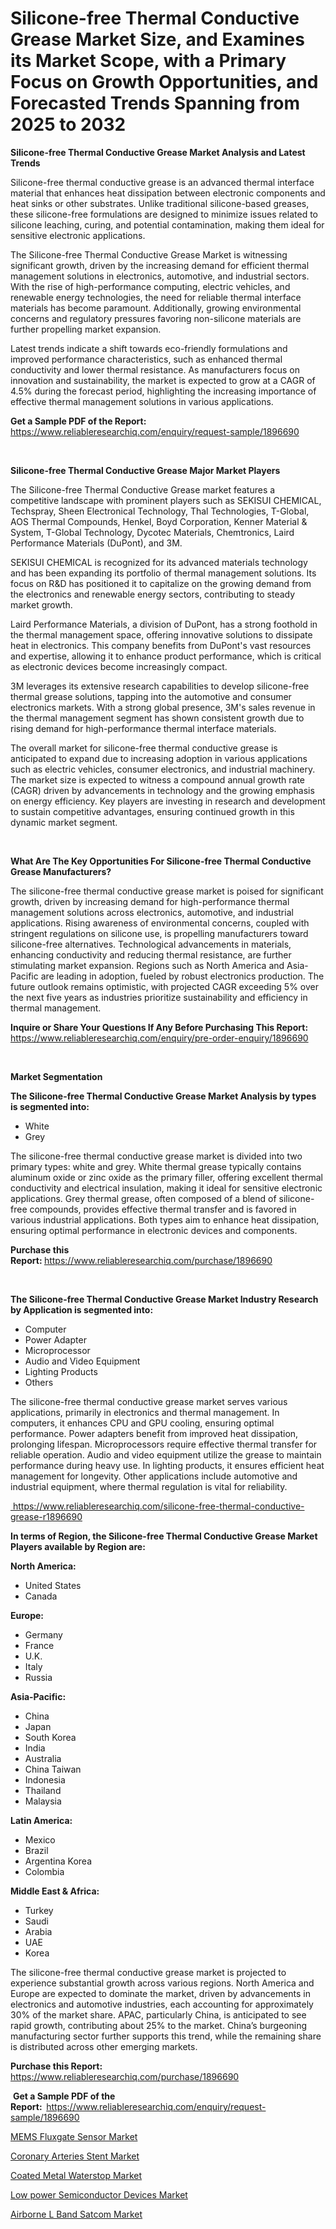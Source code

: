 <p><h1>Silicone-free Thermal Conductive Grease Market Size, and Examines its Market Scope, with a Primary Focus on Growth Opportunities, and Forecasted Trends Spanning from 2025 to 2032</h1></p><p><strong>Silicone-free Thermal Conductive Grease Market Analysis and Latest Trends</strong></p>
<p><p>Silicone-free thermal conductive grease is an advanced thermal interface material that enhances heat dissipation between electronic components and heat sinks or other substrates. Unlike traditional silicone-based greases, these silicone-free formulations are designed to minimize issues related to silicone leaching, curing, and potential contamination, making them ideal for sensitive electronic applications. </p><p>The Silicone-free Thermal Conductive Grease Market is witnessing significant growth, driven by the increasing demand for efficient thermal management solutions in electronics, automotive, and industrial sectors. With the rise of high-performance computing, electric vehicles, and renewable energy technologies, the need for reliable thermal interface materials has become paramount. Additionally, growing environmental concerns and regulatory pressures favoring non-silicone materials are further propelling market expansion.</p><p>Latest trends indicate a shift towards eco-friendly formulations and improved performance characteristics, such as enhanced thermal conductivity and lower thermal resistance. As manufacturers focus on innovation and sustainability, the market is expected to grow at a CAGR of 4.5% during the forecast period, highlighting the increasing importance of effective thermal management solutions in various applications.</p></p>
<p><strong>Get a Sample PDF of the Report:&nbsp;</strong> <a href="https://www.reliableresearchiq.com/enquiry/request-sample/1896690?utm_campaign=2243&utm_medium=2&utm_source=Github&utm_content=ia&utm_term=04022025&utm_id=silicone-free-thermal-conductive-grease">https://www.reliableresearchiq.com/enquiry/request-sample/1896690</a></p>
<p>&nbsp;</p>
<p><strong>Silicone-free Thermal Conductive Grease Major Market Players</strong></p>
<p><p>The Silicone-free Thermal Conductive Grease market features a competitive landscape with prominent players such as SEKISUI CHEMICAL, Techspray, Sheen Electronical Technology, Thal Technologies, T-Global, AOS Thermal Compounds, Henkel, Boyd Corporation, Kenner Material & System, T-Global Technology, Dycotec Materials, Chemtronics, Laird Performance Materials (DuPont), and 3M.</p><p>SEKISUI CHEMICAL is recognized for its advanced materials technology and has been expanding its portfolio of thermal management solutions. Its focus on R&D has positioned it to capitalize on the growing demand from the electronics and renewable energy sectors, contributing to steady market growth.</p><p>Laird Performance Materials, a division of DuPont, has a strong foothold in the thermal management space, offering innovative solutions to dissipate heat in electronics. This company benefits from DuPont's vast resources and expertise, allowing it to enhance product performance, which is critical as electronic devices become increasingly compact.</p><p>3M leverages its extensive research capabilities to develop silicone-free thermal grease solutions, tapping into the automotive and consumer electronics markets. With a strong global presence, 3M's sales revenue in the thermal management segment has shown consistent growth due to rising demand for high-performance thermal interface materials.</p><p>The overall market for silicone-free thermal conductive grease is anticipated to expand due to increasing adoption in various applications such as electric vehicles, consumer electronics, and industrial machinery. The market size is expected to witness a compound annual growth rate (CAGR) driven by advancements in technology and the growing emphasis on energy efficiency. Key players are investing in research and development to sustain competitive advantages, ensuring continued growth in this dynamic market segment.</p></p>
<p>&nbsp;</p>
<p><strong>What Are The Key Opportunities For Silicone-free Thermal Conductive Grease Manufacturers?</strong></p>
<p><p>The silicone-free thermal conductive grease market is poised for significant growth, driven by increasing demand for high-performance thermal management solutions across electronics, automotive, and industrial applications. Rising awareness of environmental concerns, coupled with stringent regulations on silicone use, is propelling manufacturers toward silicone-free alternatives. Technological advancements in materials, enhancing conductivity and reducing thermal resistance, are further stimulating market expansion. Regions such as North America and Asia-Pacific are leading in adoption, fueled by robust electronics production. The future outlook remains optimistic, with projected CAGR exceeding 5% over the next five years as industries prioritize sustainability and efficiency in thermal management.</p></p>
<p><strong>Inquire or Share Your Questions If Any Before Purchasing This Report:</strong> <a href="https://www.reliableresearchiq.com/enquiry/pre-order-enquiry/1896690?utm_campaign=2243&utm_medium=2&utm_source=Github&utm_content=ia&utm_term=04022025&utm_id=silicone-free-thermal-conductive-grease">https://www.reliableresearchiq.com/enquiry/pre-order-enquiry/1896690</a></p>
<p>&nbsp;</p>
<p><strong>Market Segmentation</strong></p>
<p><strong>The Silicone-free Thermal Conductive Grease Market Analysis by types is segmented into:</strong></p>
<p><ul><li>White</li><li>Grey</li></ul></p>
<p><p>The silicone-free thermal conductive grease market is divided into two primary types: white and grey. White thermal grease typically contains aluminum oxide or zinc oxide as the primary filler, offering excellent thermal conductivity and electrical insulation, making it ideal for sensitive electronic applications. Grey thermal grease, often composed of a blend of silicone-free compounds, provides effective thermal transfer and is favored in various industrial applications. Both types aim to enhance heat dissipation, ensuring optimal performance in electronic devices and components.</p></p>
<p><strong>Purchase this Report:&nbsp;</strong><a href="https://www.reliableresearchiq.com/purchase/1896690?utm_campaign=2243&utm_medium=2&utm_source=Github&utm_content=ia&utm_term=04022025&utm_id=silicone-free-thermal-conductive-grease">https://www.reliableresearchiq.com/purchase/1896690</a></p>
<p>&nbsp;</p>
<p><strong>The Silicone-free Thermal Conductive Grease Market Industry Research by Application is segmented into:</strong></p>
<p><ul><li>Computer</li><li>Power Adapter</li><li>Microprocessor</li><li>Audio and Video Equipment</li><li>Lighting Products</li><li>Others</li></ul></p>
<p><p>The silicone-free thermal conductive grease market serves various applications, primarily in electronics and thermal management. In computers, it enhances CPU and GPU cooling, ensuring optimal performance. Power adapters benefit from improved heat dissipation, prolonging lifespan. Microprocessors require effective thermal transfer for reliable operation. Audio and video equipment utilize the grease to maintain performance during heavy use. In lighting products, it ensures efficient heat management for longevity. Other applications include automotive and industrial equipment, where thermal regulation is vital for reliability.</p></p>
<p><a href="https://www.reliableresearchiq.com/silicone-free-thermal-conductive-grease-r1896690?utm_campaign=2243&utm_medium=2&utm_source=Github&utm_content=ia&utm_term=04022025&utm_id=silicone-free-thermal-conductive-grease">&nbsp;https://www.reliableresearchiq.com/silicone-free-thermal-conductive-grease-r1896690</a></p>
<p><strong>In terms of Region, the Silicone-free Thermal Conductive Grease Market Players available by Region are:</strong></p>
<p>
    <p> <strong> North America: </strong>
        <ul>
            <li>United States</li>
            <li>Canada</li>
        </ul>
        </p> 
    <p> <strong> Europe: </strong>
        <ul>
            <li>Germany</li>
            <li>France</li>
            <li>U.K.</li>
            <li>Italy</li>
            <li>Russia</li>
        </ul>
        </p> 
    <p> <strong> Asia-Pacific: </strong>
        <ul>
            <li>China</li>
            <li>Japan</li>
            <li>South Korea</li>
            <li>India</li>
            <li>Australia</li>
            <li>China Taiwan</li>
            <li>Indonesia</li>
            <li>Thailand</li>
            <li>Malaysia</li>
        </ul>
        </p> 
    <p> <strong> Latin America: </strong>
        <ul>
            <li>Mexico</li>
            <li>Brazil</li>
            <li>Argentina Korea</li>
            <li>Colombia</li>
        </ul>
        </p> 
    <p> <strong> Middle East & Africa: </strong>
        <ul>
            <li>Turkey</li>
            <li>Saudi</li>
            <li>Arabia</li>
            <li>UAE</li>
            <li>Korea</li>
        </ul>
    </p>
    </p>
<p><p>The silicone-free thermal conductive grease market is projected to experience substantial growth across various regions. North America and Europe are expected to dominate the market, driven by advancements in electronics and automotive industries, each accounting for approximately 30% of the market share. APAC, particularly China, is anticipated to see rapid growth, contributing about 25% to the market. China’s burgeoning manufacturing sector further supports this trend, while the remaining share is distributed across other emerging markets.</p></p>
<p><strong>Purchase this Report: </strong><a href="https://www.reliableresearchiq.com/purchase/1896690?utm_campaign=2243&utm_medium=2&utm_source=Github&utm_content=ia&utm_term=04022025&utm_id=silicone-free-thermal-conductive-grease">https://www.reliableresearchiq.com/purchase/1896690</a></p>
<p>&nbsp;<strong>Get a Sample PDF of the Report:&nbsp;&nbsp;</strong><a href="https://www.reliableresearchiq.com/enquiry/request-sample/1896690?utm_campaign=2243&utm_medium=2&utm_source=Github&utm_content=ia&utm_term=04022025&utm_id=silicone-free-thermal-conductive-grease">https://www.reliableresearchiq.com/enquiry/request-sample/1896690</a></p>
<p><strong></strong></p>
<p><p><a href="https://www.linkedin.com/pulse/revenue-generation-insights-mems-fluxgate-sensor-market-nkdhf?utm_campaign=2243&utm_medium=2&utm_source=Github&utm_content=ia&utm_term=04022025&utm_id=silicone-free-thermal-conductive-grease">MEMS Fluxgate Sensor Market</a></p><p><a href="https://www.linkedin.com/pulse/future-growth-revenue-analysis-coronary-arteries-stent-market-bxfuf?utm_campaign=2243&utm_medium=2&utm_source=Github&utm_content=ia&utm_term=04022025&utm_id=silicone-free-thermal-conductive-grease">Coronary Arteries Stent Market</a></p><p><a href="https://github.com/norbeludie83/Market-Research-Report-List-1/blob/main/coated-metal-waterstop-market.md?utm_campaign=2243&utm_medium=2&utm_source=Github&utm_content=ia&utm_term=04022025&utm_id=silicone-free-thermal-conductive-grease">Coated Metal Waterstop Market</a></p><p><a href="https://www.linkedin.com/pulse/foreign-opportunities-market-dynamics-low-power-semiconductor-5h2qf?utm_campaign=2243&utm_medium=2&utm_source=Github&utm_content=ia&utm_term=04022025&utm_id=silicone-free-thermal-conductive-grease">Low power Semiconductor Devices Market</a></p><p><a href="https://www.linkedin.com/pulse/growth-revenue-insights-airborne-l-band-satcom-market-projected-cwaof?utm_campaign=2243&utm_medium=2&utm_source=Github&utm_content=ia&utm_term=04022025&utm_id=silicone-free-thermal-conductive-grease">Airborne L Band Satcom Market</a></p></p>